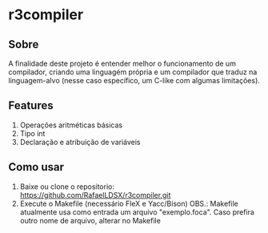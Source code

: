 # r3compiler

## Sobre
A finalidade deste projeto é entender melhor o funcionamento de um compilador, criando uma linguagém própria e um compilador que traduz na linguagem-alvo (nesse caso específico, um C-like com algumas limitações).

## Features

1. Operações aritméticas básicas
2. Tipo int
3. Declaração e atribuição de variáveis

## Como usar

1. Baixe ou clone o repositorio: https://github.com/RafaelLDSX/r3compiler.git
2. Execute o Makefile (necessário FleX e Yacc/Bison)
OBS.: Makefile atualmente usa como entrada um arquivo "exemplo.foca". Caso prefira outro nome de arquivo, alterar no Makefile
